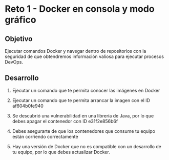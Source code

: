 # Reto 1 - Docker en consola y modo gráfico

## Objetivo

Ejecutar comandos Docker y navegar dentro de repositorios con la seguridad de que obtendremos información valiosa para ejecutar procesos DevOps.

## Desarrollo

1. Ejecutar un comando que te permita conocer las imágenes en Docker

2. Ejecutar un comando que te permita arrancar la imagen con el ID af604b0fe940

3. Se descubrió una vulnerabilidad en una librería de Java, por lo que debes apagar el contenedor con ID e31f2e856b6f

4. Debes asegurarte de que los contenedores que consume tu equipo están corriendo correctamente 

5. Hay una versión de Docker que no es compatible con un desarrollo de tu equipo, por lo que debes actualizar Docker.
